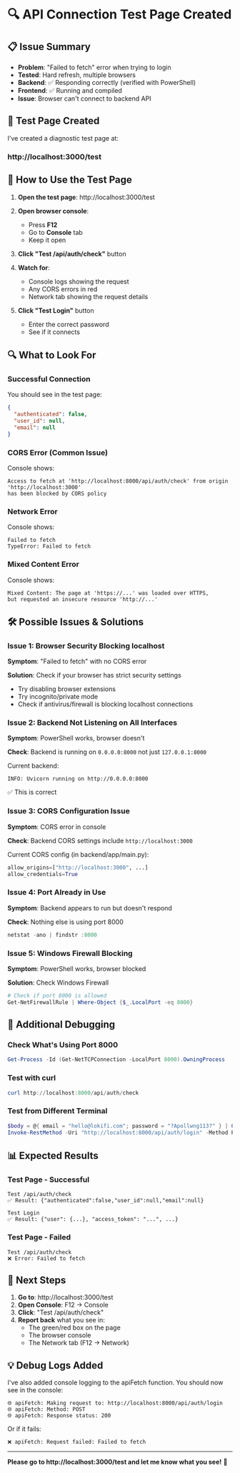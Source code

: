 # 🔍 API Connection Test Page Created

## 📋 Issue Summary
- **Problem**: "Failed to fetch" error when trying to login
- **Tested**: Hard refresh, multiple browsers
- **Backend**: ✅ Responding correctly (verified with PowerShell)
- **Frontend**: ✅ Running and compiled
- **Issue**: Browser can't connect to backend API

## 🧪 Test Page Created

I've created a diagnostic test page at:
### **http://localhost:3000/test**

## 📝 How to Use the Test Page

1. **Open the test page**: http://localhost:3000/test

2. **Open browser console**:
   - Press **F12**
   - Go to **Console** tab
   - Keep it open

3. **Click "Test /api/auth/check"** button

4. **Watch for**:
   - Console logs showing the request
   - Any CORS errors in red
   - Network tab showing the request details

5. **Click "Test Login"** button
   - Enter the correct password
   - See if it connects

## 🔍 What to Look For

### Successful Connection
You should see in the test page:
```json
{
  "authenticated": false,
  "user_id": null,
  "email": null
}
```

### CORS Error (Common Issue)
Console shows:
```
Access to fetch at 'http://localhost:8000/api/auth/check' from origin 'http://localhost:3000' 
has been blocked by CORS policy
```

### Network Error
Console shows:
```
Failed to fetch
TypeError: Failed to fetch
```

### Mixed Content Error
Console shows:
```
Mixed Content: The page at 'https://...' was loaded over HTTPS, 
but requested an insecure resource 'http://...'
```

## 🛠️ Possible Issues & Solutions

### Issue 1: Browser Security Blocking localhost
**Symptom**: "Failed to fetch" with no CORS error

**Solution**: Check if your browser has strict security settings
- Try disabling browser extensions
- Try incognito/private mode
- Check if antivirus/firewall is blocking localhost connections

### Issue 2: Backend Not Listening on All Interfaces
**Symptom**: PowerShell works, browser doesn't

**Check**: Backend is running on `0.0.0.0:8000` not just `127.0.0.1:8000`

Current backend:
```
INFO: Uvicorn running on http://0.0.0.0:8000
```
✅ This is correct

### Issue 3: CORS Configuration Issue
**Symptom**: CORS error in console

**Check**: Backend CORS settings include `http://localhost:3000`

Current CORS config (in backend/app/main.py):
```python
allow_origins=["http://localhost:3000", ...]
allow_credentials=True
```

### Issue 4: Port Already in Use
**Symptom**: Backend appears to run but doesn't respond

**Check**: Nothing else is using port 8000
```powershell
netstat -ano | findstr :8000
```

### Issue 5: Windows Firewall Blocking
**Symptom**: PowerShell works, browser blocked

**Solution**: Check Windows Firewall
```powershell
# Check if port 8000 is allowed
Get-NetFirewallRule | Where-Object {$_.LocalPort -eq 8000}
```

## 🔧 Additional Debugging

### Check What's Using Port 8000
```powershell
Get-Process -Id (Get-NetTCPConnection -LocalPort 8000).OwningProcess
```

### Test with curl
```powershell
curl http://localhost:8000/api/auth/check
```

### Test from Different Terminal
```powershell
$body = @{ email = "hello@lokifi.com"; password = "?Apollwng113?" } | ConvertTo-Json
Invoke-RestMethod -Uri "http://localhost:8000/api/auth/login" -Method POST -Body $body -ContentType "application/json"
```

## 📊 Expected Results

### Test Page - Successful
```
Test /api/auth/check
✅ Result: {"authenticated":false,"user_id":null,"email":null}

Test Login
✅ Result: {"user": {...}, "access_token": "...", ...}
```

### Test Page - Failed
```
Test /api/auth/check
❌ Error: Failed to fetch
```

## 🎯 Next Steps

1. **Go to**: http://localhost:3000/test
2. **Open Console**: F12 → Console
3. **Click**: "Test /api/auth/check"
4. **Report back** what you see in:
   - The green/red box on the page
   - The browser console
   - The Network tab (F12 → Network)

## 💡 Debug Logs Added

I've also added console logging to the apiFetch function. You should now see in the console:
```
🌐 apiFetch: Making request to: http://localhost:8000/api/auth/login
🌐 apiFetch: Method: POST
🌐 apiFetch: Response status: 200
```

Or if it fails:
```
❌ apiFetch: Request failed: Failed to fetch
```

---

**Please go to http://localhost:3000/test and let me know what you see!** 🚀
